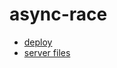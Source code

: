 # async-race
* [deploy](https://rolling-scopes-school.github.io/nadyar9-JSFE2021Q3/async-race/)
* [server files](https://github.com/mikhama/async-race-api)

